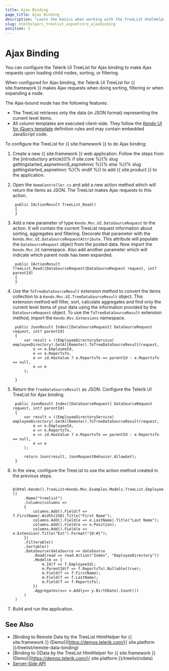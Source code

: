 ```yaml
---
title: Ajax Binding
page_title: Ajax Binding
description: "Learn the basics when working with the TreeList HtmlHelper for {{ site.framework }}."
slug: htmlhelpers_treelist_aspnetcore_ajaxbinding
position: 2
---
```


# Ajax Binding

You can configure the Telerik UI TreeList for Ajax binding to make Ajax requests upon loading child nodes, sorting, or filtering.

When configured for Ajax binding, the Telerik UI TreeList for {{ site.framework }} makes Ajax requests when doing sorting, filtering or when expanding a node.

The Ajax-bound mode has the following features:
- The TreeList retrieves only the data (in JSON format) representing the current level items.
- All column templates are executed client-side. They follow the [Kendo UI for jQuery template](http://docs.telerik.com/kendo-ui/framework/templates/overview) definition rules and may contain embedded JavaScript code.

To configure the TreeList for {{ site.framework }} to do Ajax binding:

1. Create a new {{ site.framework }} web application. Follow the steps from the [introductory article]({% if site.core %}{% slug gettingstarted_aspnetmvc6_aspnetmvc %}{% else %}{% slug gettingstarted_aspnetmvc %}{% endif %}) to add {{ site.product }} to the application.
1. Open the `HomeController.cs` and add a new action method which will return the items as JSON. The TreeList makes Ajax requests to this action.

        public IActionResult TreeList_Read()
        {
        }

1. Add a new parameter of type `Kendo.Mvc.UI.DataSourceRequest` to the action. It will contain the current TreeList request information about sorting, aggregates and filtering. Decorate that parameter with the `Kendo.Mvc.UI.DataSourceRequestAttribute`. This attribute will populate the `DataSourceRequest` object from the posted data. Now import the `Kendo.Mvc.UI` namespace. Also add another parameter which will indicate which parent node has been expanded.

        public IActionResult TreeList_Read([DataSourceRequest]DataSourceRequest request, int? parentId)
        {
        }

1. Use the `ToTreeDataSourceResult` extension method to convert the items collection to a `Kendo.Mvc.UI.TreeDataSourceResult` object. This extension method will filter, sort, calculate aggregates and find only the current level items of your data using the information provided by the `DataSourceRequest` object. To use the `ToTreeDataSourceResult` extension method, import the `Kendo.Mvc.Extensions` namespace.

        public JsonResult Index([DataSourceRequest] DataSourceRequest request, int? parentId)
        {
            var result = ((EmployeeDirectoryService) employeeDirectory).GetAllRemote().ToTreeDataSourceResult(request,
                e => e.EmployeeId,
                e => e.ReportsTo,
                e => id.HasValue ? e.ReportsTo == parentId : e.ReportsTo == null,
                e => e
            );

        }

1. Return the `TreeDataSourceResult` as JSON. Configure the Telerik UI TreeList for Ajax binding.

        public JsonResult Index([DataSourceRequest] DataSourceRequest request, int? parentId)
        {
            var result = ((EmployeeDirectoryService) employeeDirectory).GetAllRemote().ToTreeDataSourceResult(request,
                e => e.EmployeeId,
                e => e.ReportsTo,
                e => id.HasValue ? e.ReportsTo == parentId : e.ReportsTo == null,
                e => e
            );

            return Json(result, JsonRequestBehavior.AllowGet);
        }

1. In the view, configure the TreeList to use the action method created in the previous steps.

        @(Html.Kendo().TreeList<Kendo.Mvc.Examples.Models.TreeList.EmployeeDirectoryRemoteModel>()
            .Name("treelist")
            .Columns(columns =>
            {
                columns.Add().Field(f => f.FirstName).Width(250).Title("First Name");
                columns.Add().Field(e => e.LastName).Title("Last Name");
                columns.Add().Field(e => e.Position);
                columns.Add().Field(e => e.Extension).Title("Ext").Format("{0:#}");
            })
            .Filterable()
            .Sortable()
            .DataSource(dataSource => dataSource
                .Read(read => read.Action("Index", "EmployeeDirectory"))
                .Model(m => {
                    m.Id(f => f.EmployeeId);
                    m.ParentId(f => f.ReportsTo).Nullable(true);
                    m.Field(f => f.FirstName);
                    m.Field(f => f.LastName);
                    m.Field(f => f.ReportsTo);
                })
                .Aggregates(x=> x.Add(y=> y.BirthDate).Count())
            )
        )

1. Build and run the application.

## See Also

* [Binding to Remote Data by the TreeList HtmlHelper for {{ site.framework }} (Demo)](https://demos.telerik.com/{{ site.platform }}/treelist/remote-data-binding)
* [Binding to OData by the TreeList HtmlHelper for {{ site.framework }} (Demo)](https://demos.telerik.com/{{ site.platform }}/treelist/odata)
* [Server-Side API](/api/treelist)
